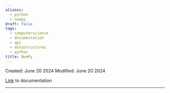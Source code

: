 ```yaml
---
aliases:
  - python
  - numpy
draft: false
tags:
  - computerscience
  - documentation
  - api
  - datastructures
  - python
title: NumPy
---
```

Created: June 20 2024
Modified: June 20 2024 

[Link](https://numpy.org/doc/stable/) to documentation

-------------------------------------------------------------------------------
